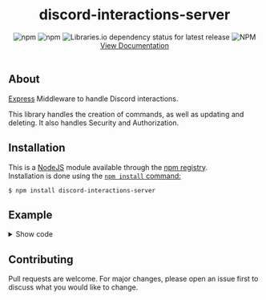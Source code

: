 <div align="center">
<h1>discord-interactions-server</h1>
<img alt="npm" src="https://img.shields.io/npm/v/discord-interactions-server">
<img alt="npm" src="https://img.shields.io/npm/dw/discord-interactions-server">
<img alt="Libraries.io dependency status for latest release" src="https://img.shields.io/librariesio/release/npm/discord-interactions-server">
<img alt="NPM" src="https://img.shields.io/npm/l/discord-interactions-server">
<div><a href="https://lukagamingdev.github.io/discord-interactions-server">View Documentation</a></div>
<br>
</div>

## About

[Express](https://expressjs.com/) Middleware to handle Discord interactions.  

This library handles the creation of commands, as well as updating and deleting. It also handles Security and Authorization.

## Installation

This is a [NodeJS](https://nodejs.org/) module available through the [npm registry](https://npmjs.com).  
Installation is done using the [`npm install` command:](https://docs.npmjs.com/downloading-and-installing-packages-locally)

```
$ npm install discord-interactions-server
```



## Example

<details>

<summary>Show code</summary>

```js
const express = require('express')
const { Server, SlashCommand } = require('discord-interactions-server')

const app = express()

const server = Server({
    applicationId: 'your client id',
    publicKey: 'your public key',
    authorization: 'Bot <my bot token>'
})

class HelloWorldCommand extends SlashCommand {
    constructor(server, guild) {
        super(server, guild, {
            name: 'hellooworld',
            description: 'Sends Hello World! with your message to the chat',
            options: [
                {
                    type: 3,
                    name: 'message',
                    description: 'The message to send'
                    required: true
                }
            ]
        })
    }

    execute(interaction, { message }) {
        interaction.respond({
            content: `Hello world! ${message}`
        })
    }
}

server.global.commands
    .addCommand(HelloWorldCommand)
    .update()

app.listen(3000, () => {
    console.log('App is listening on port 3000')
})
```

</details>



## Contributing
Pull requests are welcome. For major changes, please open an issue first to discuss what you would like to change.